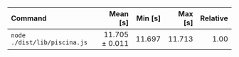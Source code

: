 | Command | Mean [s] | Min [s] | Max [s] | Relative |
|:---|---:|---:|---:|---:|
| `node ./dist/lib/piscina.js` | 11.705 ± 0.011 | 11.697 | 11.713 | 1.00 |
